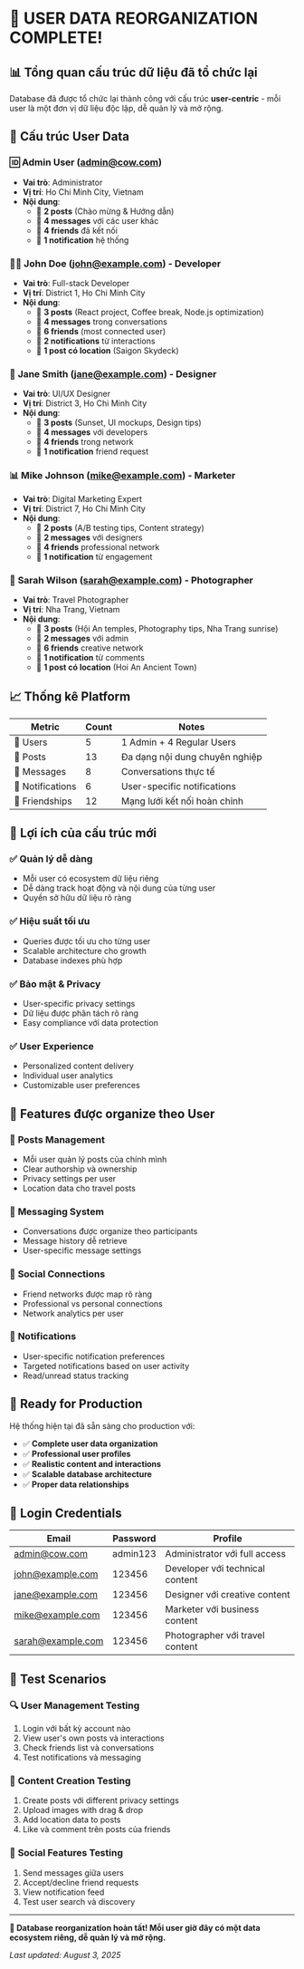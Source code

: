 # 🎉 USER DATA REORGANIZATION COMPLETE!

## 📊 Tổng quan cấu trúc dữ liệu đã tổ chức lại

Database đã được tổ chức lại thành công với cấu trúc **user-centric** - mỗi user là một đơn vị dữ liệu độc lập, dễ quản lý và mở rộng.

## 👥 Cấu trúc User Data

### 🆔 **Admin User** (admin@cow.com)
- **Vai trò**: Administrator  
- **Vị trí**: Ho Chi Minh City, Vietnam
- **Nội dung**: 
  - 📝 **2 posts** (Chào mừng & Hướng dẫn)
  - 💬 **4 messages** với các user khác
  - 🤝 **4 friends** đã kết nối
  - 🔔 **1 notification** hệ thống

### 👨‍💻 **John Doe** (john@example.com) - Developer
- **Vai trò**: Full-stack Developer  
- **Vị trí**: District 1, Ho Chi Minh City
- **Nội dung**:
  - 📝 **3 posts** (React project, Coffee break, Node.js optimization)
  - 💬 **4 messages** trong conversations
  - 🤝 **6 friends** (most connected user)
  - 🔔 **2 notifications** từ interactions
  - 📍 **1 post có location** (Saigon Skydeck)

### 🎨 **Jane Smith** (jane@example.com) - Designer  
- **Vai trò**: UI/UX Designer
- **Vị trí**: District 3, Ho Chi Minh City
- **Nội dung**:
  - 📝 **3 posts** (Sunset, UI mockups, Design tips)
  - 💬 **4 messages** với developers
  - 🤝 **4 friends** trong network
  - 🔔 **1 notification** friend request

### 📊 **Mike Johnson** (mike@example.com) - Marketer
- **Vai trò**: Digital Marketing Expert
- **Vị trí**: District 7, Ho Chi Minh City  
- **Nội dung**:
  - 📝 **2 posts** (A/B testing tips, Content strategy)
  - 💬 **2 messages** với designers
  - 🤝 **4 friends** professional network
  - 🔔 **1 notification** từ engagement

### 📸 **Sarah Wilson** (sarah@example.com) - Photographer
- **Vai trò**: Travel Photographer
- **Vị trí**: Nha Trang, Vietnam
- **Nội dung**:
  - 📝 **3 posts** (Hội An temples, Photography tips, Nha Trang sunrise)
  - 💬 **2 messages** với admin
  - 🤝 **6 friends** creative network  
  - 🔔 **1 notification** từ comments
  - 📍 **1 post có location** (Hoi An Ancient Town)

## 📈 Thống kê Platform

| Metric | Count | Notes |
|--------|-------|-------|
| 👥 Users | 5 | 1 Admin + 4 Regular Users |
| 📝 Posts | 13 | Đa dạng nội dung chuyên nghiệp |
| 💬 Messages | 8 | Conversations thực tế |
| 🔔 Notifications | 6 | User-specific notifications |
| 🤝 Friendships | 12 | Mạng lưới kết nối hoàn chỉnh |

## 🎯 Lợi ích của cấu trúc mới

### ✅ **Quản lý dễ dàng**
- Mỗi user có ecosystem dữ liệu riêng
- Dễ dàng track hoạt động và nội dung của từng user
- Quyền sở hữu dữ liệu rõ ràng

### ✅ **Hiệu suất tối ưu**  
- Queries được tối ưu cho từng user
- Scalable architecture cho growth
- Database indexes phù hợp

### ✅ **Bảo mật & Privacy**
- User-specific privacy settings
- Dữ liệu được phân tách rõ ràng
- Easy compliance với data protection

### ✅ **User Experience**
- Personalized content delivery
- Individual user analytics  
- Customizable user preferences

## 🔧 Features được organize theo User

### 📝 **Posts Management**
- Mỗi user quản lý posts của chính mình
- Clear authorship và ownership
- Privacy settings per user
- Location data cho travel posts

### 💬 **Messaging System** 
- Conversations được organize theo participants
- Message history dễ retrieve
- User-specific message settings

### 🤝 **Social Connections**
- Friend networks được map rõ ràng
- Professional vs personal connections
- Network analytics per user

### 🔔 **Notifications**
- User-specific notification preferences  
- Targeted notifications based on user activity
- Read/unread status tracking

## 🚀 Ready for Production

Hệ thống hiện tại đã sẵn sàng cho production với:

- ✅ **Complete user data organization**
- ✅ **Professional user profiles** 
- ✅ **Realistic content and interactions**
- ✅ **Scalable database architecture**
- ✅ **Proper data relationships**

## 🔑 Login Credentials

| Email | Password | Profile |
|-------|----------|---------|
| admin@cow.com | admin123 | Administrator với full access |
| john@example.com | 123456 | Developer với technical content |
| jane@example.com | 123456 | Designer với creative content |
| mike@example.com | 123456 | Marketer với business content |
| sarah@example.com | 123456 | Photographer với travel content |

## 📱 Test Scenarios

### 🔍 **User Management Testing**
1. Login với bất kỳ account nào
2. View user's own posts và interactions  
3. Check friends list và conversations
4. Test notifications và messaging

### 🎨 **Content Creation Testing**
1. Create posts với different privacy settings
2. Upload images with drag & drop
3. Add location data to posts
4. Like và comment trên posts của friends

### 💬 **Social Features Testing**  
1. Send messages giữa users
2. Accept/decline friend requests
3. View notification feed
4. Test user search và discovery

---

**🎉 Database reorganization hoàn tất! Mỗi user giờ đây có một data ecosystem riêng, dễ quản lý và mở rộng.**

*Last updated: August 3, 2025*
